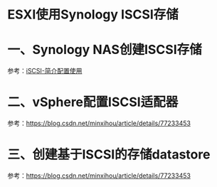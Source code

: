 # ESXI使用Synology ISCSI存储



# 一、Synology NAS创建ISCSI存储

参考：[iSCSI-简介配置使用](../origin/iSCSI-简介配置使用.md)

# 二、vSphere配置ISCSI适配器

参考：https://blog.csdn.net/minxihou/article/details/77233453

# 三、创建基于ISCSI的存储datastore

参考：https://blog.csdn.net/minxihou/article/details/77233453

